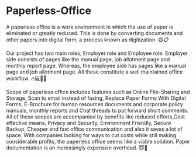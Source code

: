 # Paperless-Office
A paperless office is a work environment in which the use of paper is eliminated or greatly reduced. This is done by converting documents and other papers into digital form, a process known as digitization. 😄📋

Our project has two main roles, Employer role and Employee role. Employer side consists of pages like the manual page, job allotment page and monthly report page. Whereas, the employee side has pages like a manual page and job allotment page. All these constitute a well maintained office workflow. 🔥💻📱🎉

Scope of paperless office includes features such as Online File-Sharing and Storage, Scan to email instead of faxing, Replace Paper Forms With Digital Forms, E-Brochure for human resources documents and corporate policy manuals, monthly reports and Chat threads to put forward short comments. All of these scopes are accompanied by benefits like reduced efforts,Cost effective means, Privacy and Security, Environment Friendly, Secure Backup, Cheaper and fast office communication and also it saves a lot of space. With companies looking for ways to cut costs while still making considerable profits, the paperless office seems like a viable solution. Paper documentation is an increasingly expensive overhead. 😇💙

